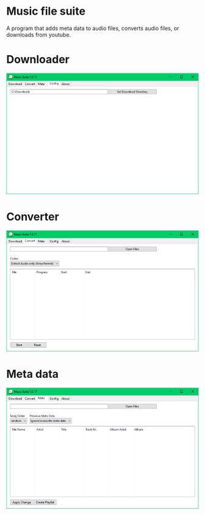 # Music file suite
A program that adds meta data to audio files, converts audio files, or downloads from youtube.

# Downloader
![Download tab](https://github.com/ChsHub/music_file_suite/blob/master/readme_resources/config_tab.png?raw=true)
# Converter
![Converter tab](https://github.com/ChsHub/music_file_suite/blob/master/readme_resources/convert_tab.png?raw=true)
# Meta data
![Download tab](https://github.com/ChsHub/music_file_suite/blob/master/readme_resources/meta_tab.png?raw=true)
